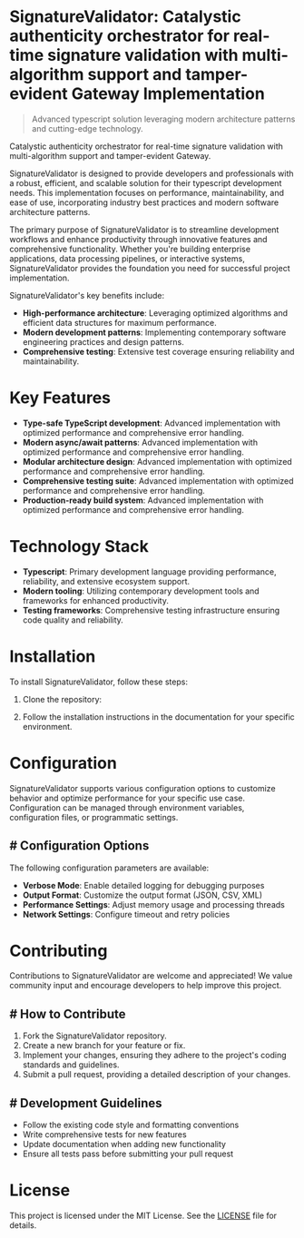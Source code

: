 <!-- fallback_SignatureValidator_20250804211502_75578 -->

# SignatureValidator: Catalystic authenticity orchestrator for real-time signature validation with multi-algorithm support and tamper-evident Gateway Implementation
> Advanced typescript solution leveraging modern architecture patterns and cutting-edge technology.

Catalystic authenticity orchestrator for real-time signature validation with multi-algorithm support and tamper-evident Gateway.

SignatureValidator is designed to provide developers and professionals with a robust, efficient, and scalable solution for their typescript development needs. This implementation focuses on performance, maintainability, and ease of use, incorporating industry best practices and modern software architecture patterns.

The primary purpose of SignatureValidator is to streamline development workflows and enhance productivity through innovative features and comprehensive functionality. Whether you're building enterprise applications, data processing pipelines, or interactive systems, SignatureValidator provides the foundation you need for successful project implementation.

SignatureValidator's key benefits include:

* **High-performance architecture**: Leveraging optimized algorithms and efficient data structures for maximum performance.
* **Modern development patterns**: Implementing contemporary software engineering practices and design patterns.
* **Comprehensive testing**: Extensive test coverage ensuring reliability and maintainability.

# Key Features

* **Type-safe TypeScript development**: Advanced implementation with optimized performance and comprehensive error handling.
* **Modern async/await patterns**: Advanced implementation with optimized performance and comprehensive error handling.
* **Modular architecture design**: Advanced implementation with optimized performance and comprehensive error handling.
* **Comprehensive testing suite**: Advanced implementation with optimized performance and comprehensive error handling.
* **Production-ready build system**: Advanced implementation with optimized performance and comprehensive error handling.

# Technology Stack

* **Typescript**: Primary development language providing performance, reliability, and extensive ecosystem support.
* **Modern tooling**: Utilizing contemporary development tools and frameworks for enhanced productivity.
* **Testing frameworks**: Comprehensive testing infrastructure ensuring code quality and reliability.

# Installation

To install SignatureValidator, follow these steps:

1. Clone the repository:


2. Follow the installation instructions in the documentation for your specific environment.

# Configuration

SignatureValidator supports various configuration options to customize behavior and optimize performance for your specific use case. Configuration can be managed through environment variables, configuration files, or programmatic settings.

## # Configuration Options

The following configuration parameters are available:

* **Verbose Mode**: Enable detailed logging for debugging purposes
* **Output Format**: Customize the output format (JSON, CSV, XML)
* **Performance Settings**: Adjust memory usage and processing threads
* **Network Settings**: Configure timeout and retry policies

# Contributing

Contributions to SignatureValidator are welcome and appreciated! We value community input and encourage developers to help improve this project.

## # How to Contribute

1. Fork the SignatureValidator repository.
2. Create a new branch for your feature or fix.
3. Implement your changes, ensuring they adhere to the project's coding standards and guidelines.
4. Submit a pull request, providing a detailed description of your changes.

## # Development Guidelines

* Follow the existing code style and formatting conventions
* Write comprehensive tests for new features
* Update documentation when adding new functionality
* Ensure all tests pass before submitting your pull request

# License

This project is licensed under the MIT License. See the [LICENSE](https://github.com/coralnws/SignatureValidator/blob/main/LICENSE) file for details.
